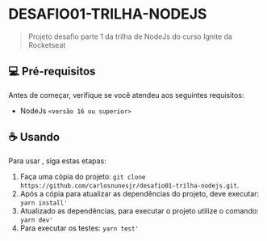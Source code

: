 # DESAFIO01-TRILHA-NODEJS


> Projeto desafio parte 1 da trilha de NodeJs do curso Ignite da Rocketseat


## 💻 Pré-requisitos

Antes de começar, verifique se você atendeu aos seguintes requisitos:
<!---Estes são apenas requisitos de exemplo. Adicionar, duplicar ou remover conforme necessário--->
* NodeJs `<versão 16 ou superior>`

## ☕ Usando <desafio01-trilha-nodejs>

Para usar <desafio01-trilha-nodejs>, siga estas etapas:

1. Faça uma cópia do projeto: `git clone https://github.com/carlosnunesjr/desafio01-trilha-nodejs.git`.
2. Após a cópia para atualizar as dependências do projeto, deve executar: `yarn install'` 
3. Atualizado as dependências, para executar o projeto utilize o comando: `yarn dev'`
4. Para executar os testes: `yarn test'`